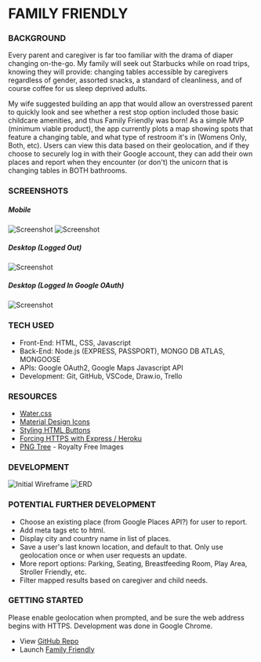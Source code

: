 # FAMILY FRIENDLY

### BACKGROUND

Every parent and caregiver is far too familiar with the drama of diaper changing on-the-go. My family will seek out Starbucks while on road trips, knowing they will provide: changing tables accessible by caregivers regardless of gender, assorted snacks, a standard of cleanliness, and of course coffee for us sleep deprived adults.

My wife suggested building an app that would allow an overstressed parent to quickly look and see whether a rest stop option included those basic childcare amenities, and thus Family Friendly was born! As a simple MVP (minimum viable product), the app currently plots a map showing spots that feature a changing table, and what type of restroom it's in (Womens Only, Both, etc). Users can view this data based on their geolocation, and if they choose to securely log in with their Google account, they can add their own places and report when they encounter (or don't) the unicorn that is changing tables in BOTH bathrooms.

### SCREENSHOTS

##### Mobile

![Screenshot](./docs/mobile-splash.jpg 'Screenshot')
![Screenshot](./docs/mobile-reports.jpg 'Screenshot')

##### Desktop (Logged Out)

![Screenshot](./docs/desktop-list-loggedout.png 'Screenshot')

##### Desktop (Logged In Google OAuth)

![Screenshot](./docs/desktop-list.png 'Screenshot')

### TECH USED

- Front-End: HTML, CSS, Javascript
- Back-End: Node.js (EXPRESS, PASSPORT), MONGO DB ATLAS, MONGOOSE
- APIs: Google OAuth2, Google Maps Javascript API
- Development: Git, GitHub, VSCode, Draw.io, Trello

### RESOURCES

- [Water.css](https://watercss.kognise.dev/)
- [Material Design Icons](http://google.github.io/material-design-icons/)
- [Styling HTML Buttons](https://fdossena.com/?p=html5cool/buttons/i.frag)
- [Forcing HTTPS with Express / Heroku](https://jaketrent.com/post/https-redirect-node-heroku)
- [PNG Tree](pngtree.com) - Royalty Free Images

### DEVELOPMENT

![Initial Wireframe](./docs/wireframe.jpg 'Initial Wireframe - Main Page')
![ERD](./docs/erd.drawio.svg 'Entity Relationship Diagram')

### POTENTIAL FURTHER DEVELOPMENT

- Choose an existing place (from Google Places API?) for user to report.
- Add meta tags etc to html.
- Display city and country name in list of places.
- Save a user's last known location, and default to that. Only use geolocation once or when user requests an update.
- More report options: Parking, Seating, Breastfeeding Room, Play Area, Stroller Friendly, etc.
- Filter mapped results based on caregiver and child needs.

### GETTING STARTED

Please enable geolocation when prompted, and be sure the web address begins with HTTPS. Development was done in Google Chrome.

- View [GitHub Repo](https://github.com/benhammondmusic/familyfriendly)
- Launch [Family Friendly](https://benhammond-familyfriendly.herokuapp.com)
